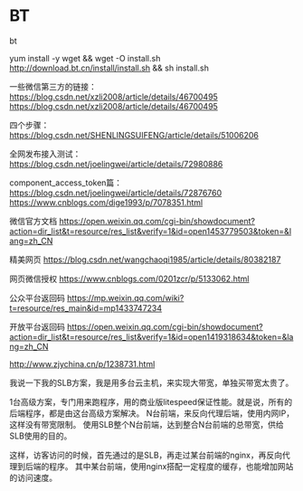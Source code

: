 # BT
bt

yum install -y wget && wget -O install.sh http://download.bt.cn/install/install.sh && sh install.sh


一些微信第三方的链接：
https://blog.csdn.net/xzli2008/article/details/46700495
https://blog.csdn.net/xzli2008/article/details/46700495


四个步骤：
https://blog.csdn.net/SHENLINGSUIFENG/article/details/51006206

全网发布接入测试：
https://blog.csdn.net/joelingwei/article/details/72980886

component_access_token篇：
https://blog.csdn.net/joelingwei/article/details/72876760
https://www.cnblogs.com/dige1993/p/7078351.html

微信官方文档
https://open.weixin.qq.com/cgi-bin/showdocument?action=dir_list&t=resource/res_list&verify=1&id=open1453779503&token=&lang=zh_CN


精美网页
https://blog.csdn.net/wangchaoqi1985/article/details/80382187


网页微信授权
https://www.cnblogs.com/0201zcr/p/5133062.html


公众平台返回码
https://mp.weixin.qq.com/wiki?t=resource/res_main&id=mp1433747234

开放平台返回码
https://open.weixin.qq.com/cgi-bin/showdocument?action=dir_list&t=resource/res_list&verify=1&id=open1419318634&token=&lang=zh_CN

http://www.zjychina.cn/p/1238731.html



我说一下我的SLB方案，我是用多台云主机，来实现大带宽，单独买带宽太贵了。 
 
1台高级方案，专门用来跑程序，用的商业版litespeed保证性能。就是说，所有的后端程序，都是由这台高级方案解决。 
N台前端，来反向代理后端，使用内网IP，这样没有带宽限制。 
使用SLB整个N台前端，达到整合N台前端的总带宽，供给SLB使用的目的。 
 
这样，访客访问的时候，首先通过的是SLB，再走过某台前端的nginx，再反向代理到后端的程序。 
其中某台前端，使用nginx搭配一定程度的缓存，也能增加网站的访问速度。 




